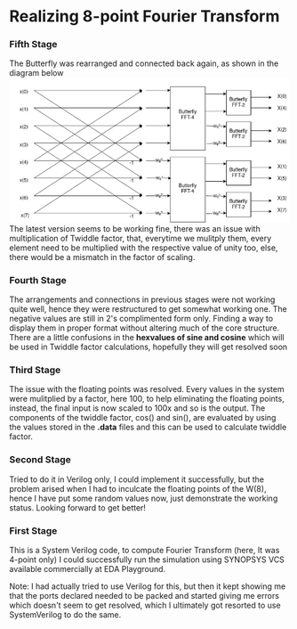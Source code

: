 # Realizing 8-point Fourier Transform
### Fifth Stage
The Butterfly was rearranged and connected back again, as shown in the diagram below<br>
![Butterfly](simulated_examples/FFT_8_BlockDiagram.jpg)<br>
The latest version seems to be working fine, there was an issue with multiplication of Twiddle factor, that, everytime we mulitply them, every element need to be multiplied with the respective value of unity too, else, there would be a mismatch in the factor of scaling.

### Fourth Stage
The arrangements and connections in previous stages were not working quite well, hence they were restructured to get somewhat working one. The negative values are still in 2's complimented form only. Finding a way to display them in proper format without altering much of the core structure. There are a little confusions in the **hexvalues of sine and cosine** which will be used in Twiddle factor calculations, hopefully they will get resolved soon

### Third Stage
The issue with the floating points was resolved. Every values in the system were mulitplied by a factor, here 100, to help eliminating the floating points, instead, the final input is now scaled to 100x and so is the output. The components of the twiddle factor, cos() and sin(), are evaluated by using the values stored in the **.data** files and this can be used to calculate twiddle factor.

### Second Stage
Tried to do it in Verilog only, I could implement it successfully, but the problem arised when I had to inculcate the floating points of the W(8), hence I have put some random values now, just demonstrate the working status. Looking forward to get better!

### First Stage
This is a System Verilog code, to compute Fourier Transform (here, It was 4-point only)
I could successfully run the simulation using SYNOPSYS VCS available commercially at EDA Playground.

Note: I had actually tried to use Verilog for this, but then it kept showing me that the ports declared needed to be packed and started giving me errors which doesn't seem to get resolved, which I ultimately got resorted to use SystemVerilog to do the same.
